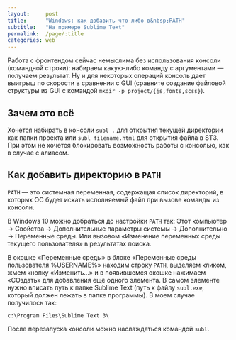 ```yaml
---
layout:     post
title:      "Windows: как добавить что-либо в&nbsp;PATH"
subtitle:   "На примере Sublime Text"
permalink:  /page/:title
categories: web
---
```


Работа с фронтендом сейчас немыслима без использования консоли (командной строки): набираем какую-либо команду с аргументами — получаем результат. Ну и для некоторых операций консоль дает выигрыш по скорости в сравнении с GUI (сравните создание файловой структуры из GUI с командой `mkdir -p project/{js,fonts,scss}`).

## Зачем это всё

Хочется набирать в консоли `subl .` для открытия текущей директории как папки проекта или `subl filename.html` для открытия файла в ST3. При этом не хочется блокировать возможность работы с консолью, как в случае с алиасом.

## Как добавить директорию в `PATH`

`PATH` — это системная переменная, содержащая список директорий, в которых ОС будет искать исполняемый файл при вызове команды из консоли.

В Windows 10 можно добраться до настройки `PATH` так: Этот компьютер → Свойства → Дополнительные параметры системы → Дополнительно → Переменные среды. Или вызовом «Изменение переменных среды текущего пользователя» в результатах поиска.

В окошке «Переменные среды» в блоке «Переменные среды пользователя %USERNAME%» находим строку `PATH`, выделяем кликом, жмем кнопку «Изменить...» и в появившемся окошке нажимаем «СОздать» для добавления ещё одного элемента. В самом элементе нужно вписать путь к папке Sublime Text (путь к файлу `subl.exe`, который должен лежать в папке программы). В моем случае получилось так:

```
c:\Program Files\Sublime Text 3\
```

После перезапуска консоли можно наслаждаться командой `subl`.
